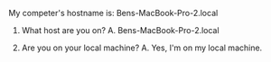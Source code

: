 My competer's hostname is:
Bens-MacBook-Pro-2.local

1) What host are you on?
A. Bens-MacBook-Pro-2.local

2) Are you on your local machine?
A. Yes, I'm on my local machine.
